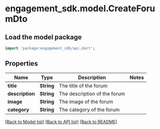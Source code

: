 # engagement_sdk.model.CreateForumDto

## Load the model package
```dart
import 'package:engagement_sdk/api.dart';
```

## Properties
Name | Type | Description | Notes
------------ | ------------- | ------------- | -------------
**title** | **String** | The title of the forum | 
**description** | **String** | The description of the forum | 
**image** | **String** | The image of the forum | 
**category** | **String** | The category of the forum | 

[[Back to Model list]](../README.md#documentation-for-models) [[Back to API list]](../README.md#documentation-for-api-endpoints) [[Back to README]](../README.md)


